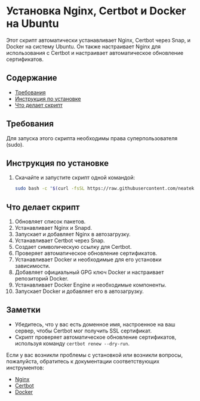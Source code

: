 # Установка Nginx, Certbot и Docker на Ubuntu

Этот скрипт автоматически устанавливает Nginx, Certbot через Snap, и Docker на систему Ubuntu. Он также настраивает Nginx для использования с Certbot и настраивает автоматическое обновление сертификатов.

## Содержание

- [Требования](#требования)
- [Инструкция по установке](#инструкция-по-установке)
- [Что делает скрипт](#что-делает-скрипт)

## Требования

Для запуска этого скрипта необходимы права суперпользователя (sudo).

## Инструкция по установке

1. Скачайте и запустите скрипт одной командой:

    ```bash
    sudo bash -c "$(curl -fsSL https://raw.githubusercontent.com/neatek/nginx-docker-certbot/main/install.sh)"
    ```

## Что делает скрипт

1. Обновляет список пакетов.
2. Устанавливает Nginx и Snapd.
3. Запускает и добавляет Nginx в автозагрузку.
4. Устанавливает Certbot через Snap.
5. Создает символическую ссылку для Certbot.
6. Проверяет автоматическое обновление сертификатов.
7. Устанавливает Docker и необходимые для его установки зависимости.
8. Добавляет официальный GPG ключ Docker и настраивает репозиторий Docker.
9. Устанавливает Docker Engine и необходимые компоненты.
10. Запускает Docker и добавляет его в автозагрузку.

## Заметки

- Убедитесь, что у вас есть доменное имя, настроенное на ваш сервер, чтобы Certbot мог получить SSL сертификат.
- Скрипт проверяет автоматическое обновление сертификатов, используя команду `certbot renew --dry-run`.

Если у вас возникли проблемы с установкой или возникли вопросы, пожалуйста, обратитесь к документации соответствующих инструментов:

- [Nginx](https://nginx.org/en/docs/)
- [Certbot](https://certbot.eff.org/docs/)
- [Docker](https://docs.docker.com/)
